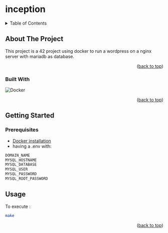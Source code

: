 # inception
<a name="readme-top"></a>

<!-- TABLE OF CONTENTS -->
<details>
  <summary>Table of Contents</summary>
  <ol>
    <li>
      <a href="#about-the-project">About The Project</a>
      <ul>
        <li><a href="#built-with">Built With</a></li>
      </ul>
    </li>
    <li>
      <a href="#getting-started">Getting Started</a>
      <ul>
        <li><a href="#prerequisites">Prerequisites</a></li>
      </ul>
    </li>
    <li><a href="#usage">Usage</a></li>
  </ol>
</details>



<!-- ABOUT THE PROJECT -->
## About The Project

This project is a 42 project using docker to run a wordpress on a nginx server with mariadb as database.

<p align="right">(<a href="#readme-top">back to top</a>)</p>



### Built With

![Docker](https://upload.wikimedia.org/wikipedia/commons/4/4e/Docker_%28container_engine%29_logo.svg)

<p align="right">(<a href="#readme-top">back to top</a>)</p>



<!-- GETTING STARTED -->
## Getting Started
### Prerequisites

* [Docker installation](https://docs.docker.com/engine/install/ubuntu/)
* having a .env with:
```sh
DOMAIN_NAME
MYSQL_HOSTNAME
MYSQL_DATABASE
MYSQL_USER
MYSQL_PASSWORD
MYSQL_ROOT_PASSWORD

```

<!-- USAGE EXAMPLES -->
## Usage

To execute : 
```sh
make
``` 

<p align="right">(<a href="#readme-top">back to top</a>)</p>

